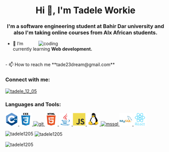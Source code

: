 <h1 align="center">Hi 👋, I'm Tadele Workie</h1>
<h3 align="center">I'm a software engineering student at Bahir Dar university and also I'm taking online courses from Alx African students.</h3>

<img align = "right" alt ="coding" width = "400" src = "https://www.google.com/imgres?imgurl=https%3A%2F%2Fcamo.githubusercontent.com%2Fcae12fddd9d6982901d82580bdf321d81fb299141098ca1c2d4891870827bf17%2F68747470733a2f2f6d69726f2e6d656469756d2e636f6d2f6d61782f313336302f302a37513379765349765f7430696f4a2d5a2e676966&imgrefurl=https%3A%2F%2Fgithub.com%2Frudrabarad%2FGifs&tbnid=KAywifT46CGFXM&vet=12ahUKEwimxNjw2u77AhVDqUwKHZwFAhIQMygCegUIARD8AQ..i&docid=CJdgcKdcN0j58M&w=680&h=428&q=best%20animated%20coding%20gifs&ved=2ahUKEwimxNjw2u77AhVDqUwKHZwFAhIQMygCegUIARD8AQ" >

- 🌱 I’m currently learning **Web development.**
<br>
- 📫 How to reach me **tade23dream@gmail.com**

<h3 align="left">Connect with me:</h3>
<p align="left">
<a href="https://instagram.com/tadele_12_05" target="blank"><img align="center" src="https://raw.githubusercontent.com/rahuldkjain/github-profile-readme-generator/master/src/images/icons/Social/instagram.svg" alt="tadele_12_05" height="30" width="40" /></a>
</p>

<h3 align="left">Languages and Tools:</h3>
<p align="left"> <a href="https://www.w3schools.com/cpp/" target="_blank" rel="noreferrer"> <img src="https://raw.githubusercontent.com/devicons/devicon/master/icons/cplusplus/cplusplus-original.svg" alt="cplusplus" width="40" height="40"/> </a> <a href="https://www.w3schools.com/css/" target="_blank" rel="noreferrer"> <img src="https://raw.githubusercontent.com/devicons/devicon/master/icons/css3/css3-original-wordmark.svg" alt="css3" width="40" height="40"/> </a> <a href="https://git-scm.com/" target="_blank" rel="noreferrer"> <img src="https://www.vectorlogo.zone/logos/git-scm/git-scm-icon.svg" alt="git" width="40" height="40"/> </a> <a href="https://www.w3.org/html/" target="_blank" rel="noreferrer"> <img src="https://raw.githubusercontent.com/devicons/devicon/master/icons/html5/html5-original-wordmark.svg" alt="html5" width="40" height="40"/> </a> <a href="https://www.java.com" target="_blank" rel="noreferrer"> <img src="https://raw.githubusercontent.com/devicons/devicon/master/icons/java/java-original.svg" alt="java" width="40" height="40"/> </a> <a href="https://developer.mozilla.org/en-US/docs/Web/JavaScript" target="_blank" rel="noreferrer"> <img src="https://raw.githubusercontent.com/devicons/devicon/master/icons/javascript/javascript-original.svg" alt="javascript" width="40" height="40"/> </a> <a href="https://www.linux.org/" target="_blank" rel="noreferrer"> <img src="https://raw.githubusercontent.com/devicons/devicon/master/icons/linux/linux-original.svg" alt="linux" width="40" height="40"/> </a> <a href="https://www.microsoft.com/en-us/sql-server" target="_blank" rel="noreferrer"> <img src="https://www.svgrepo.com/show/303229/microsoft-sql-server-logo.svg" alt="mssql" width="40" height="40"/> </a> <a href="https://www.mysql.com/" target="_blank" rel="noreferrer"> <img src="https://raw.githubusercontent.com/devicons/devicon/master/icons/mysql/mysql-original-wordmark.svg" alt="mysql" width="40" height="40"/> </a> <a href="https://reactjs.org/" target="_blank" rel="noreferrer"> <img src="https://raw.githubusercontent.com/devicons/devicon/master/icons/react/react-original-wordmark.svg" alt="react" width="40" height="40"/> </a> </p>

<p><img align="left" src="https://github-readme-stats.vercel.app/api/top-langs?username=tadele1205&show_icons=true&locale=en&layout=compact" alt="tadele1205" /></p>

<p>&nbsp;<img align="center" src="https://github-readme-stats.vercel.app/api?username=tadele1205&show_icons=true&locale=en" alt="tadele1205" /></p>

<p><img align="center" src="https://github-readme-streak-stats.herokuapp.com/?user=tadele1205&" alt="tadele1205" /></p>
